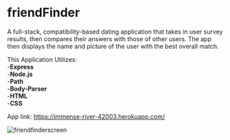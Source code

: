 # friendFinder

A full-stack, compatibility-based dating application that takes in user survey results, then compares their answers with those of other users. The app then displays the name and picture of the user with the best overall match.

This Application Utilizes:
<br>
-<strong>Express</strong><br>
-<strong>Node.js</strong><br>
-<strong>Path</strong><br>
-<strong>Body-Parser</strong><br>
-<strong>HTML</strong><br>
-<strong>CSS</strong><br>

App link: https://immense-river-42003.herokuapp.com/

![friendfinderscreen](https://user-images.githubusercontent.com/25890329/32691964-a2e5f128-c6d5-11e7-96ac-fec6c0869ff9.png)

